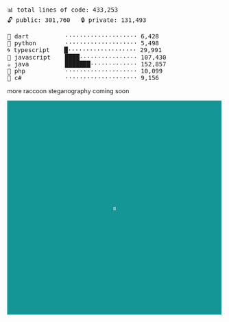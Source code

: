 <!--
**pmazumder3927/pmazumder3927** is a ✨ _special_ ✨ repository because its `README.md` (this file) appears on your GitHub profile.

Here are some ideas to get you started:

- 🔭 I’m currently working on ...
- 🌱 I’m currently learning ...
- 👯 I’m looking to collaborate on ...
- 🤔 I’m looking for help with ...
- 💬 Ask me about ...
- 📫 How to reach me: ...
- 😄 Pronouns: ...
- ⚡ Fun fact: ...
-->
 <!-- LANGUAGES BREAKDOWN START -->
<pre><code style="font-family: monospace; font-size: 14px;">
📊 total lines of code: 433,253
🔓 public: 301,760   🔒 private: 131,493

🎯 dart          ···················· 6,428
🐍 python        ···················· 5,498
🌀 typescript    █··················· 29,991
💛 javascript    ████················ 107,430
☕ java          ███████············· 152,857
🐘 php           ···················· 10,099
🔧 c#            ···················· 9,156
</code></pre>
 <!-- LANGUAGES BREAKDOWN END -->
more raccoon steganography coming soon

![raccoon](https://github.com/pmazumder3927/pmazumder3927/blob/main/raccoon.png)
